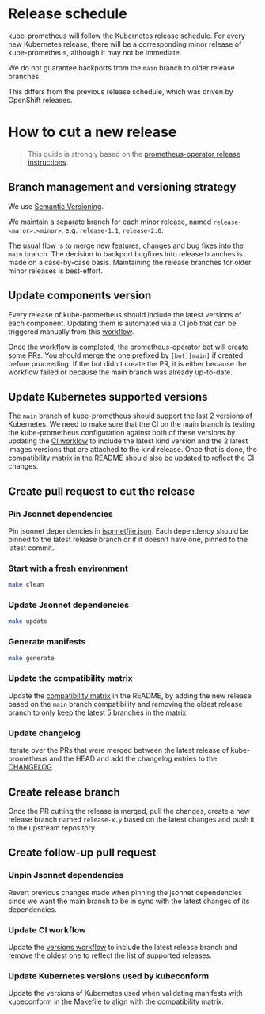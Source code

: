 # Release schedule

kube-prometheus will follow the Kubernetes release schedule.
For every new Kubernetes release, there will be a corresponding minor release of
kube-prometheus, although it may not be immediate.

We do not guarantee backports from the `main` branch to older release branches.

This differs from the previous release schedule, which was driven by OpenShift releases.

# How to cut a new release

> This guide is strongly based on the [prometheus-operator release
> instructions](https://github.com/prometheus-operator/prometheus-operator/blob/master/RELEASE.md).

## Branch management and versioning strategy

We use [Semantic Versioning](http://semver.org/).

We maintain a separate branch for each minor release, named
`release-<major>.<minor>`, e.g. `release-1.1`, `release-2.0`.

The usual flow is to merge new features, changes and bug fixes into the `main` branch.
The decision to backport bugfixes into release branches is made on a case-by-case basis.
Maintaining the release branches for older minor releases is best-effort.

## Update components version

Every release of kube-prometheus should include the latest versions of each
component. Updating them is automated via a CI job that can be triggered
manually from this
[workflow](https://github.com/prometheus-operator/kube-prometheus/actions/workflows/versions.yaml).

Once the workflow is completed, the prometheus-operator bot will create some
PRs. You should merge the one prefixed by `[bot][main]` if created before
proceeding. If the bot didn't create the PR, it is either because the workflow
failed or because the main branch was already up-to-date.

## Update Kubernetes supported versions

The `main` branch of kube-prometheus should support the last 2 versions of
Kubernetes. We need to make sure that the CI on the main branch is testing the
kube-prometheus configuration against both of these versions by updating the [CI
worklow](.github/workflows/ci.yaml) to include the latest kind version and the
2 latest images versions that are attached to the kind release. Once that is
done, the [compatibility matrix](README.md#compatibility) in
the README should also be updated to reflect the CI changes.

## Create pull request to cut the release

### Pin Jsonnet dependencies

Pin jsonnet dependencies in
[jsonnetfile.json](jsonnet/kube-prometheus/jsonnetfile.json). Each dependency
should be pinned to the latest release branch or if it doesn't have one, pinned
to the latest commit.

### Start with a fresh environment

```bash
make clean
```

### Update Jsonnet dependencies

```bash
make update
```

### Generate manifests

```bash
make generate
```

### Update the compatibility matrix

Update the [compatibility matrix](README.md#compatibility) in
the README, by adding the new release based on the `main` branch compatibility
and removing the oldest release branch to only keep the latest 5 branches in the
matrix.

### Update changelog

Iterate over the PRs that were merged between the latest release of kube-prometheus and the HEAD and add the changelog entries to the [CHANGELOG](CHANGELOG.md).

## Create release branch

Once the PR cutting the release is merged, pull the changes, create a new
release branch named `release-x.y` based on the latest changes and push it to
the upstream repository.

## Create follow-up pull request

### Unpin Jsonnet dependencies

Revert previous changes made when pinning the jsonnet dependencies since we want
the main branch to be in sync with the latest changes of its dependencies.

### Update CI workflow

Update the [versions workflow](.github/workflows/versions.yaml) to include the latest release branch and remove the oldest one to reflect the list of supported releases.

### Update Kubernetes versions used by kubeconform

Update the versions of Kubernetes used when validating manifests with
kubeconform in the [Makefile](Makefile) to align with the compatibility
matrix.
